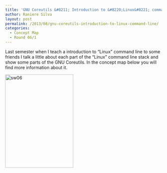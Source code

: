 ```yaml
---
title: 'GNU Coreutils &#8211; Introduction to &#8220;Linux&#8221; command line'
author: Raniere Silva
layout: post
permalink: /2013/08/gnu-coreutils-introduction-to-linux-command-line/
categories:
  - Concept Map
  - Round 06/1
---
```

Last semester when I teach a introduction to &#8220;Linux&#8221; command line to some friends I talk a little about each part of the &#8220;Linux&#8221; command line stack and show some parts of the GNU Coreutils. In the concept map below you will find more information about it.

[<img src="http://teaching.software-carpentry.org/wp-content/uploads/2013/08/sw06-219x300.jpeg" alt="sw06" width="219" height="300" class="alignnone size-medium wp-image-3918" />][1]

 [1]: http://teaching.software-carpentry.org/wp-content/uploads/2013/08/sw06.jpeg